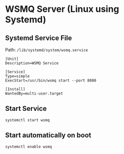 # WSMQ Server (Linux using Systemd)

## Systemd Service File

Path: `/lib/systemd/system/wsmq.service`

```
[Unit]
Description=WSMQ Service

[Service]
Type=simple
ExecStart=/usr/bin/wsmq start --port 8080

[Install]
WantedBy=multi-user.target
```

## Start Service

`systemctl start wsmq`

## Start automatically on boot

`systemctl enable wsmq`
